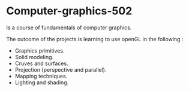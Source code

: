 # Computer-graphics-502
Is a course of fundamentals of computer graphics.

The outcome of the projects is learning to use openGL in the following :
* Graphics primitives.
* Solid modeling.
* Cruves and surfaces.
* Projection (perspective and parallel).
* Mapping techniques.
* Lighting and shading.
